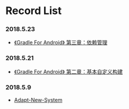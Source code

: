 # Record List

### 2018.5.23 

- [《Gradle For Android》 第三章：依赖管理](Gradle-For-Android/第三章：依赖管理.md)

### 2018.5.21 

- [《Gradle For Android》 第二章：基本自定义构建](Gradle-For-Android/第二章：基本自定义构建.md)

### 2018.5.9

-  [Adapt-New-System](Adapt-New-System.md)
